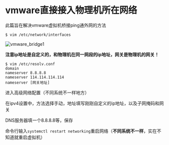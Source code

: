 # vmware直接接入物理机所在网络


此篇旨在解决vmware虚拟机桥接ping通外网的方法

```shell
$ vim /etc/network/interfaces
```

![vmware_bridge1](https://tvax2.sinaimg.cn/large/007Z9xVHgy1h6ixq8qemtj30xi0cxtht.jpg)

**注意ip地址是自定义的，和物理机在同一网段的ip地址，网关是物理机的网关！**

```shell
$ vim /etc/resolv.conf
domain
nameserver 8.8.8.8
nameserver 114.114.114.114
nameserver [网关地址]
```

进入高级网络配置（不同系统不一样地方）

在ipv4设置中，方法选择手动，地址填写刚刚自定义的ip地址，以及子网掩码和网关

DNS服务器填一个8.8.8.8等，保存

命令行输入`systemctl restart networking`重启网络（**不同系统不一样**，实在不知道就重启虚拟机）


